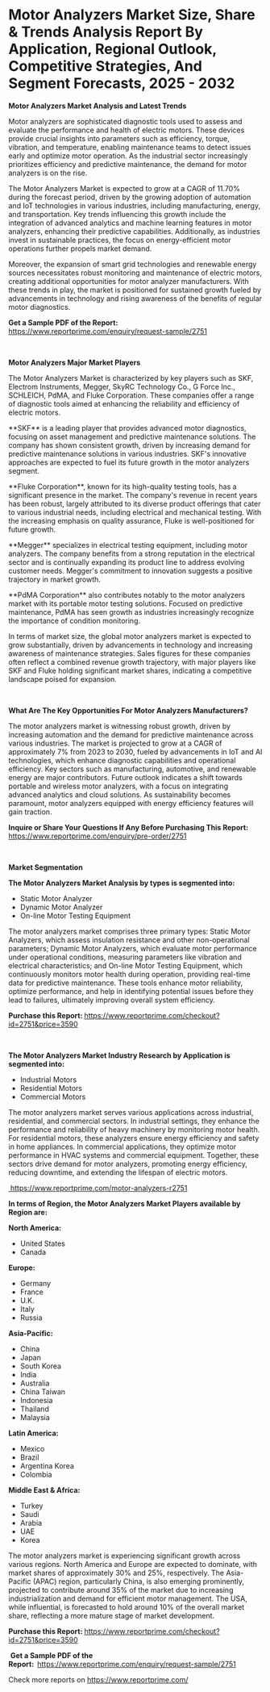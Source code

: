 <p><h1>Motor Analyzers Market Size, Share & Trends Analysis Report By Application, Regional Outlook, Competitive Strategies, And Segment Forecasts, 2025 - 2032</h1></p><p><strong>Motor Analyzers Market Analysis and Latest Trends</strong></p>
<p><p>Motor analyzers are sophisticated diagnostic tools used to assess and evaluate the performance and health of electric motors. These devices provide crucial insights into parameters such as efficiency, torque, vibration, and temperature, enabling maintenance teams to detect issues early and optimize motor operation. As the industrial sector increasingly prioritizes efficiency and predictive maintenance, the demand for motor analyzers is on the rise.</p><p>The Motor Analyzers Market is expected to grow at a CAGR of 11.70% during the forecast period, driven by the growing adoption of automation and IoT technologies in various industries, including manufacturing, energy, and transportation. Key trends influencing this growth include the integration of advanced analytics and machine learning features in motor analyzers, enhancing their predictive capabilities. Additionally, as industries invest in sustainable practices, the focus on energy-efficient motor operations further propels market demand. </p><p>Moreover, the expansion of smart grid technologies and renewable energy sources necessitates robust monitoring and maintenance of electric motors, creating additional opportunities for motor analyzer manufacturers. With these trends in play, the market is positioned for sustained growth fueled by advancements in technology and rising awareness of the benefits of regular motor diagnostics.</p></p>
<p><strong>Get a Sample PDF of the Report:&nbsp;</strong> <a href="https://www.reportprime.com/enquiry/request-sample/2751?utm_campaign=3077&utm_medium=2&utm_source=Github&utm_content=ia&utm_term=18032025&utm_id=motor-analyzers">https://www.reportprime.com/enquiry/request-sample/2751</a></p>
<p>&nbsp;</p>
<p><strong>Motor Analyzers Major Market Players</strong></p>
<p><p>The Motor Analyzers Market is characterized by key players such as SKF, Electrom Instruments, Megger, SkyRC Technology Co., G Force Inc., SCHLEICH, PdMA, and Fluke Corporation. These companies offer a range of diagnostic tools aimed at enhancing the reliability and efficiency of electric motors.</p><p>**SKF** is a leading player that provides advanced motor diagnostics, focusing on asset management and predictive maintenance solutions. The company has shown consistent growth, driven by increasing demand for predictive maintenance solutions in various industries. SKF's innovative approaches are expected to fuel its future growth in the motor analyzers segment.</p><p>**Fluke Corporation**, known for its high-quality testing tools, has a significant presence in the market. The company's revenue in recent years has been robust, largely attributed to its diverse product offerings that cater to various industrial needs, including electrical and mechanical testing. With the increasing emphasis on quality assurance, Fluke is well-positioned for future growth.</p><p>**Megger** specializes in electrical testing equipment, including motor analyzers. The company benefits from a strong reputation in the electrical sector and is continually expanding its product line to address evolving customer needs. Megger's commitment to innovation suggests a positive trajectory in market growth.</p><p>**PdMA Corporation** also contributes notably to the motor analyzers market with its portable motor testing solutions. Focused on predictive maintenance, PdMA has seen growth as industries increasingly recognize the importance of condition monitoring.</p><p>In terms of market size, the global motor analyzers market is expected to grow substantially, driven by advancements in technology and increasing awareness of maintenance strategies. Sales figures for these companies often reflect a combined revenue growth trajectory, with major players like SKF and Fluke holding significant market shares, indicating a competitive landscape poised for expansion.</p></p>
<p>&nbsp;</p>
<p><strong>What Are The Key Opportunities For Motor Analyzers Manufacturers?</strong></p>
<p><p>The motor analyzers market is witnessing robust growth, driven by increasing automation and the demand for predictive maintenance across various industries. The market is projected to grow at a CAGR of approximately 7% from 2023 to 2030, fueled by advancements in IoT and AI technologies, which enhance diagnostic capabilities and operational efficiency. Key sectors such as manufacturing, automotive, and renewable energy are major contributors. Future outlook indicates a shift towards portable and wireless motor analyzers, with a focus on integrating advanced analytics and cloud solutions. As sustainability becomes paramount, motor analyzers equipped with energy efficiency features will gain traction.</p></p>
<p><strong>Inquire or Share Your Questions If Any Before Purchasing This Report:</strong> <a href="https://www.reportprime.com/enquiry/pre-order/2751?utm_campaign=3077&utm_medium=2&utm_source=Github&utm_content=ia&utm_term=18032025&utm_id=motor-analyzers">https://www.reportprime.com/enquiry/pre-order/2751</a></p>
<p>&nbsp;</p>
<p><strong>Market Segmentation</strong></p>
<p><strong>The Motor Analyzers Market Analysis by types is segmented into:</strong></p>
<p><ul><li>Static Motor Analyzer</li><li>Dynamic Motor Analyzer</li><li>On-line Motor Testing Equipment</li></ul></p>
<p><p>The motor analyzers market comprises three primary types: Static Motor Analyzers, which assess insulation resistance and other non-operational parameters; Dynamic Motor Analyzers, which evaluate motor performance under operational conditions, measuring parameters like vibration and electrical characteristics; and On-line Motor Testing Equipment, which continuously monitors motor health during operation, providing real-time data for predictive maintenance. These tools enhance motor reliability, optimize performance, and help in identifying potential issues before they lead to failures, ultimately improving overall system efficiency.</p></p>
<p><strong>Purchase this Report:&nbsp;</strong><a href="https://www.reportprime.com/checkout?id=2751&price=3590&utm_campaign=3077&utm_medium=2&utm_source=Github&utm_content=ia&utm_term=18032025&utm_id=motor-analyzers">https://www.reportprime.com/checkout?id=2751&price=3590</a></p>
<p>&nbsp;</p>
<p><strong>The Motor Analyzers Market Industry Research by Application is segmented into:</strong></p>
<p><ul><li>Industrial Motors</li><li>Residential Motors</li><li>Commercial Motors</li></ul></p>
<p><p>The motor analyzers market serves various applications across industrial, residential, and commercial sectors. In industrial settings, they enhance the performance and reliability of heavy machinery by monitoring motor health. For residential motors, these analyzers ensure energy efficiency and safety in home appliances. In commercial applications, they optimize motor performance in HVAC systems and commercial equipment. Together, these sectors drive demand for motor analyzers, promoting energy efficiency, reducing downtime, and extending the lifespan of electric motors.</p></p>
<p><a href="https://www.reportprime.com/motor-analyzers-r2751?utm_campaign=3077&utm_medium=2&utm_source=Github&utm_content=ia&utm_term=18032025&utm_id=motor-analyzers">&nbsp;https://www.reportprime.com/motor-analyzers-r2751</a></p>
<p><strong>In terms of Region, the Motor Analyzers Market Players available by Region are:</strong></p>
<p>
    <p> <strong> North America: </strong>
        <ul>
            <li>United States</li>
            <li>Canada</li>
        </ul>
        </p> 
    <p> <strong> Europe: </strong>
        <ul>
            <li>Germany</li>
            <li>France</li>
            <li>U.K.</li>
            <li>Italy</li>
            <li>Russia</li>
        </ul>
        </p> 
    <p> <strong> Asia-Pacific: </strong>
        <ul>
            <li>China</li>
            <li>Japan</li>
            <li>South Korea</li>
            <li>India</li>
            <li>Australia</li>
            <li>China Taiwan</li>
            <li>Indonesia</li>
            <li>Thailand</li>
            <li>Malaysia</li>
        </ul>
        </p> 
    <p> <strong> Latin America: </strong>
        <ul>
            <li>Mexico</li>
            <li>Brazil</li>
            <li>Argentina Korea</li>
            <li>Colombia</li>
        </ul>
        </p> 
    <p> <strong> Middle East & Africa: </strong>
        <ul>
            <li>Turkey</li>
            <li>Saudi</li>
            <li>Arabia</li>
            <li>UAE</li>
            <li>Korea</li>
        </ul>
    </p>
    </p>
<p><p>The motor analyzers market is experiencing significant growth across various regions. North America and Europe are expected to dominate, with market shares of approximately 30% and 25%, respectively. The Asia-Pacific (APAC) region, particularly China, is also emerging prominently, projected to contribute around 35% of the market due to increasing industrialization and demand for efficient motor management. The USA, while influential, is forecasted to hold around 10% of the overall market share, reflecting a more mature stage of market development.</p></p>
<p><strong>Purchase this Report: </strong><a href="https://www.reportprime.com/checkout?id=2751&price=3590&utm_campaign=3077&utm_medium=2&utm_source=Github&utm_content=ia&utm_term=18032025&utm_id=motor-analyzers">https://www.reportprime.com/checkout?id=2751&price=3590</a></p>
<p>&nbsp;<strong>Get a Sample PDF of the Report:&nbsp;&nbsp;</strong><a href="https://www.reportprime.com/enquiry/request-sample/2751?utm_campaign=3077&utm_medium=2&utm_source=Github&utm_content=ia&utm_term=18032025&utm_id=motor-analyzers">https://www.reportprime.com/enquiry/request-sample/2751</a></p>
<p><strong></strong></p>
<p>Check more reports on <a href="https://www.reportprime.com/?utm_campaign=3077&utm_medium=2&utm_source=Github&utm_content=ia&utm_term=18032025&utm_id=motor-analyzers">https://www.reportprime.com/</a></p>